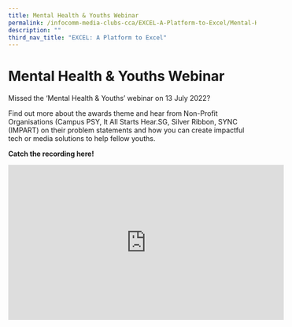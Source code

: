 ```yaml
---
title: Mental Health & Youths Webinar
permalink: /infocomm-media-clubs-cca/EXCEL-A-Platform-to-Excel/Mental-Health-Youth-Webinar
description: ""
third_nav_title: "EXCEL: A Platform to Excel"
---
```

# Mental Health & Youths Webinar

Missed the ‘Mental Health & Youths’ webinar on 13 July 2022?

Find out more about the awards theme and hear from Non-Profit Organisations (Campus PSY, It All Starts Hear.SG, Silver Ribbon, SYNC (IMPART) on their problem statements and how you can create impactful tech or media solutions to help fellow youths.

**Catch the recording here!**

<iframe width="560" height="315" src="https://www.youtube.com/embed/Bp6BTMaD214" title="YouTube video player" frameborder="0" allow="accelerometer; autoplay; clipboard-write; encrypted-media; gyroscope; picture-in-picture" allowfullscreen></iframe>